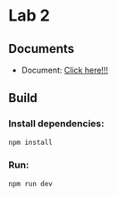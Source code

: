 # Lab 2

## Documents
- Document: [Click here!!!](Lab2_Build_the_website_interface_BootStrap.docx.docx.pdf)

## Build
### Install dependencies:
```bash
npm install
```
### Run:
```bash
npm run dev
```